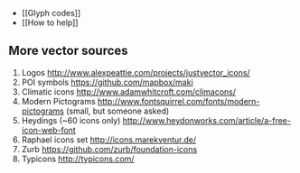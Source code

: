 * [[Glyph codes]]
* [[How to help]]

More vector sources
-------------------

1. Logos http://www.alexpeattie.com/projects/justvector_icons/
2. POI symbols https://github.com/mapbox/maki
3. Climatic icons http://www.adamwhitcroft.com/climacons/
4. Modern Pictograms http://www.fontsquirrel.com/fonts/modern-pictograms (small, but someone asked)
5. Heydings (~60 icons only) http://www.heydonworks.com/article/a-free-icon-web-font
6. Raphael icons set http://icons.marekventur.de/
7. Zurb https://github.com/zurb/foundation-icons
8. Typicons http://typicons.com/